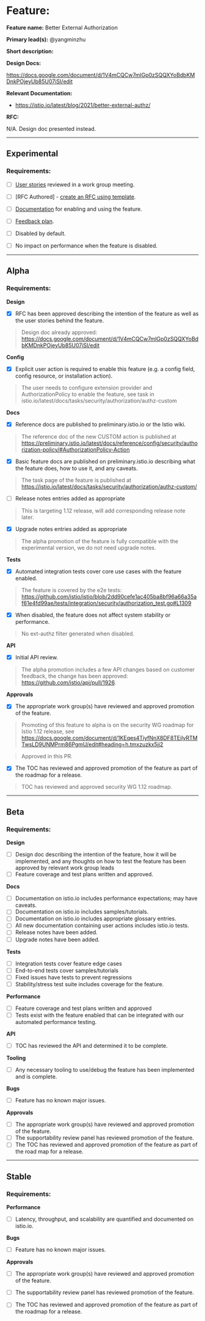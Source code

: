 [//]: # (The syntax preceeding this line is a comment marker used to help guide the author in populating this document)
[//]: # (to github. Unlike HTML comments commonly used throughout istio.io documentation, this comment will not be rendered)
[//]: # (by github. Comments must be separated by carriage return preceding and concluding the text and be a single line.)

[//]: # (This is a living document representing the maturity of a feature. Completion of this template enables Istio work groups)
[//]: # (to collect information on potential new functionality. This template should be completed before users are exposed to)
[//]: # (any new experimental feature. Please complete this template during development.)

[//]: # (The feature implementation section must be completed before submission of the document.)

# Feature:

[//]: # (All information in this section is mandatory.)

**Feature name:** Better External Authorization

[//]: # (The name of the feature, e.g. Multiple control planes)

**Primary lead(s):** @yangminzhu

[//]: # (The primary lead or leads responsible for the feature. These individuals serve as a point of contact for the feature.)

**Short description:**

[//]: # (A short description of the feature. One or two sentences maximum.)


**Design Docs:**

[//]: # (Design docs for feature)

https://docs.google.com/document/d/1V4mCQCw7mlGp0zSQQXYoBdbKMDnkPOjeyUb85U07iSI/edit

**Relevant Documentation:**

[//]: # (Links to relevant documentation for feature)

* https://istio.io/latest/blog/2021/better-external-authz/
  
**RFC:**

[//]: # (Link to RFC for feature)
N/A. Design doc presented instead. 


---

## Experimental

### Requirements:

[//]: # (All information in this section is mandatory for promotion. Please modify the links in this)
[//]: # (section.)

- [ ] [User stories](insert_your_link_here) reviewed in a work group meeting.

[//]: # (User stories are a way to communicate user value. User stories follow the style)
[//]: # (as a [type of user], I want [an action] so that [a benefit/a value]. Istio currently has no user)
[//]: # (story template. Maybe you can make one?)

[//]: # (User stories must be presented in a work group meeting. They need no approval and are later integrated)
[//]: # (into the RFCs, which do need approval for alpha. You may find value to negotiate within the work group where the)
[//]: # (user stories are presented to help clarify the user stories.)

- [ ] [RFC Authored] - [create an RFC using template](https://docs.google.com/document/d/1ewJoCcw5-04crH-M0xw4zFxz1cfwVCPnNyW4K3m4Yyc/template/preview).

[//]: # (An RFC is mandatory to graduate to experimental. The RFC does not have to be reviewed in a work group)
[//]: # (meeting to graduate to experimental.)

- [ ] [Documentation](insert_your_link_here) for enabling and using the feature.

[//]: # (The documentation instructions may exist on the developer wiki or the team drive. They may include instructions)
[//]: # (for building running a `istioctl experimental command`, or using the preview profile,)
[//]: # (or any other relevant information.)

- [ ] [Feedback plan](insert_your_link_here).

[//]: # (This may include user feedback meetings, discuss.istio.io conversations, GitHub issues, or mailing lists.)

- [ ] Disabled by default.

- [ ] No impact on performance when the feature is disabled.

---

## Alpha

### Requirements: 

**Design**

- [x] RFC has been approved describing the intention of the feature as well as the user stories behind the feature. 

> Design doc already approved: https://docs.google.com/document/d/1V4mCQCw7mlGp0zSQQXYoBdbKMDnkPOjeyUb85U07iSI/edit

**Config**

- [x] Explicit user action is required to enable this feature (e.g. a config field, config resource, or installation action). 

> The user needs to configure extension provider and AuthorizationPolicy to enable the feature, see task in istio.io/latest/docs/tasks/security/authorization/authz-custom

**Docs**

- [x] Reference docs are published to preliminary.istio.io or the Istio wiki.

> The reference doc of the new CUSTOM action is published at https://preliminary.istio.io/latest/docs/reference/config/security/authorization-policy/#AuthorizationPolicy-Action

- [x] Basic feature docs are published on preliminary.istio.io describing what the feature does, how to use it, and any caveats.

> The task page of the feature is published at https://istio.io/latest/docs/tasks/security/authorization/authz-custom/

- [ ] Release notes entries added as appropriate

> This is targeting 1.12 release, will add corresponding release note later.

- [x] Upgrade notes entries added as appropriate

> The alpha promotion of the feature is fully compatible with the experimental version, we do not need upgrade notes.

**Tests**

- [x] Automated integration tests cover core use cases with the feature enabled.

> The feature is covered by the e2e tests: https://github.com/istio/istio/blob/2dd90cefe1ac405ba8bf96a66a35af61e4fd99ae/tests/integration/security/authorization_test.go#L1309

- [x] When disabled, the feature does not affect system stability or performance. 

> No ext-authz filter generated when disabled.


**API**

- [x] Initial API review.

> The alpha promotion includes a few API changes based on customer feedback, the change has been approved: https://github.com/istio/api/pull/1926.

**Approvals**

- [x] The appropriate work group(s) have reviewed and approved promotion of the feature.

> Promoting of this feature to alpha is on the security WG roadmap for Istio 1.12 release, see https://docs.google.com/document/d/1KEqes4TiyfNnX8DF8TEilyRTMTwsLD9UNMPrm86PgmU/edit#heading=h.tmxzuzkx5jj2

> Approved in this PR.

- [x] The TOC has reviewed and approved promotion of the feature as part of the roadmap for a release.

> TOC has reviewed and approved security WG 1.12 roadmap.

---

## Beta

### Requirements: 

**Design**

- [ ] Design doc describing the intention of the feature, how it will be
	implemented, and any thoughts on how to test the feature has been approved by
	relevant work group leads
- [ ] Feature coverage and test plans written and approved.

**Docs** 

- [ ] Documentation on istio.io includes performance expectations; may have caveats. 
- [ ] Documentation on istio.io includes samples/tutorials. 
- [ ] Documentation on istio.io includes appropriate glossary entries. 
- [ ] All new documentation containing user actions includes istio.io tests.
- [ ] Release notes have been added. 
- [ ] Upgrade notes have been added. 

**Tests**

- [ ] Integration tests cover feature edge cases
- [ ] End-to-end tests cover samples/tutorials
- [ ] Fixed issues have tests to prevent regressions
- [ ] Stability/stress test suite includes coverage for the feature.

**Performance**

- [ ] Feature coverage and test plans written and approved 
- [ ] Tests exist with the feature enabled that can be integrated with our automated performance testing.

**API**

- [ ] TOC has reviewed the API and determined it to be complete. 

**Tooling**

- [ ] Any necessary tooling to use/debug the feature has been implemented and is complete. 

**Bugs**

- [ ] Feature has no known major issues.

**Approvals**

- [ ] The appropriate work group(s) have reviewed and approved promotion of the feature.
- [ ] The supportability review panel has reviewed promotion of the feature.  
- [ ] The TOC has reviewed and approved promotion of the feature as part of the
	road map for a release.

---

## Stable

### Requirements: 

**Performance**

- [ ] Latency, throughput, and scalability are quantified and documented on
	istio.io. 

**Bugs**

- [ ] Feature has no known major issues. 

**Approvals**

- [ ] The appropriate work group(s) have reviewed and approved promotion of the feature.
- [ ] The supportability review panel has reviewed promotion of the feature.  
- [ ] The TOC has reviewed and approved promotion of the feature as part of the
	roadmap for a release.



